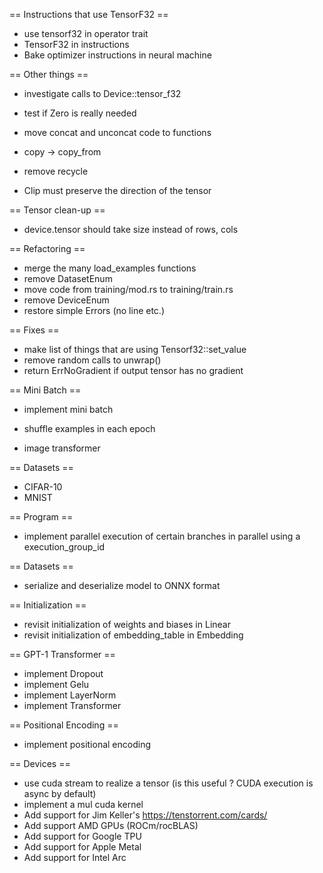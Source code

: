 == Instructions that use TensorF32 ==

- use tensorf32 in operator trait
- TensorF32 in instructions
- Bake optimizer instructions in neural machine

== Other things ==

- investigate calls to Device::tensor_f32
- test if Zero is really needed

- move concat and unconcat code to functions
- copy -> copy_from
- remove recycle

- Clip must preserve the direction of the tensor

== Tensor clean-up ==

- device.tensor should take size instead of rows, cols

== Refactoring ==

- merge the many load_examples functions
- remove DatasetEnum
- move code from training/mod.rs to training/train.rs
- remove DeviceEnum
- restore simple Errors (no line etc.)

== Fixes ==

- make list of things that are using Tensorf32::set_value
- remove random calls to unwrap()
- return ErrNoGradient if output tensor has no gradient

== Mini Batch ==

- implement mini batch
- shuffle examples in each epoch

- image transformer

== Datasets ==

- CIFAR-10
- MNIST

== Program ==

- implement parallel execution of certain branches in parallel using a execution_group_id

== Datasets ==

- serialize and deserialize model to ONNX format

== Initialization ==

- revisit initialization of weights and biases in Linear
- revisit initialization of embedding_table in Embedding

== GPT-1 Transformer ==

- implement Dropout
- implement Gelu
- implement LayerNorm
- implement Transformer

== Positional Encoding ==

- implement positional encoding

== Devices ==

- use cuda stream to realize a tensor (is this useful ? CUDA execution is async by default)
- implement a mul cuda kernel
- Add support for Jim Keller's https://tenstorrent.com/cards/
- Add support AMD GPUs (ROCm/rocBLAS)
- Add support for Google TPU
- Add support for Apple Metal
- Add support for Intel Arc
